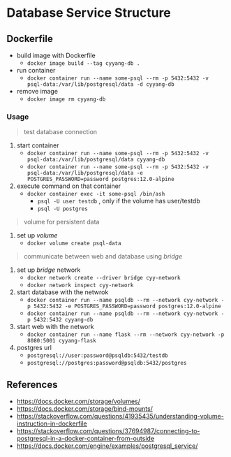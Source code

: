 # Database Service Structure

## Dockerfile

+ build image with Dockerfile
  + `docker image build --tag cyyang-db .`
+ run container
  + `docker container run --name some-psql --rm -p 5432:5432 -v psql-data:/var/lib/postgresql/data -d cyyang-db`
+ remove image
  + `docker image rm cyyang-db`

### Usage

> test database connection

1. start container
    + `docker container run --name some-psql --rm -p 5432:5432 -v psql-data:/var/lib/postgresql/data cyyang-db`
    + `docker container run --name some-psql --rm -p 5432:5432 -v psql-data:/var/lib/postgresql/data -e POSTGRES_PASSWORD=password postgres:12.0-alpine`
2. execute command on that container
    + `docker container exec -it some-psql /bin/ash`
      + `psql -U user testdb` , only if the volume has user/testdb
      + `psql -U postgres`

> volume for persistent data

1. set up _volume_
    + `docker volume create psql-data`

> communicate between web and database using _bridge_

1. set up _bridge_ network
    + `docker network create --driver bridge cyy-network`
    + `docker network inspect cyy-network`
2. start database with the netwrok
    + `docker container run --name psqldb --rm --network cyy-network -p 5432:5432 -e POSTGRES_PASSWORD=password postgres:12.0-alpine`
    + `docker container run --name psqldb --rm --network cyy-network -p 5432:5432 cyyang-db`
3. start web with the network
    + `docker container run --name flask --rm --network cyy-network -p 8080:5001 cyyang-flask`
4. postgres url
    + `postgresql://user:password@psqldb:5432/testdb`
    + `postgresql://postgres:password@psqldb:5432/postgres`

## References

+ https://docs.docker.com/storage/volumes/
+ https://docs.docker.com/storage/bind-mounts/
+ https://stackoverflow.com/questions/41935435/understanding-volume-instruction-in-dockerfile
+ https://stackoverflow.com/questions/37694987/connecting-to-postgresql-in-a-docker-container-from-outside
+ https://docs.docker.com/engine/examples/postgresql_service/